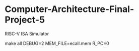 # Computer-Architecture-Final-Project-5
RISC-V ISA Simulator

make all DEBUG=2 MEM_FILE=ecall.mem R_PC=0
